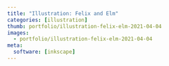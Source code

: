 ```yaml
---
title: "Illustration: Felix and Elm"
categories: [illustration]
thumb: portfolio/illustration-felix-elm-2021-04-04
images:
  - portfolio/illustration-felix-elm-2021-04-04
meta:
  software: [inkscape]
---
```

